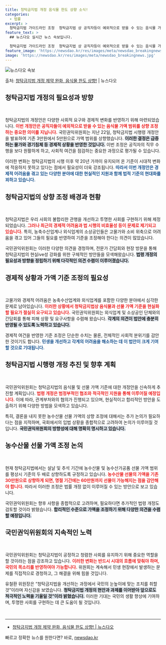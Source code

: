 ```yaml
---
title: 청탁금지법 개정 음식물 한도 상향 소식!
categories:
  - 법률
excerpt: >
  청탁금지법 가이드라인 조정  청탁금지법 상 공직자등이 예외적으로 받을 수 있는 음식물 가액 범위가 상향 조정…
feature_text: >
  ## 뉴스다오 실시간 뉴스 속보입니다.

  청탁금지법 가이드라인 조정  청탁금지법 상 공직자등이 예외적으로 받을 수 있는 음식물 가액 범위가 상향 조정…
feature_image: 'https://newsdao.kr/res/images/meta/newsdao_breakingnews.jpg'
image: 'https://newsdao.kr/res/images/meta/newsdao_breakingnews.jpg'
---
```


![뉴스다오 속보](https://newsdao.kr/res/images/meta/newsdao_breakingnews.jpg)

<p>출처: <a href="https://newsdao.kr/4997" rel="dofollow">청탁금지법 개정 제약 완화, 음식물 한도 상향!</a> | 뉴스다오</p>

<h2 data-ke-size="size26">청탁금지법 개정의 필요성과 방향</h2>

<p data-ke-size="size16">&nbsp;</p>

청탁금지법의 개정안은 다양한 사회적 요구와 경제적 변화를 반영하기 위해 마련되었습니다. <b><span style="color: #ee2323;">이번 개정안은 공직자들이 예외적으로 받을 수 있는 음식물 가액 범위를 상향 조정하는 중요한 의미를 지닙니다.</span></b> 국민권익위원회는 지난 22일, 청탁금지법 시행령 개정안을 발표하여 기존 3만원에서 5만원으로 가액 범위를 상향했습니다. <b><span style="background-color: #21538527;">이러한 결정은 급증하는 물가와 경기침체 등 경제적 상황을 반영한 것입니다.</span></b> 이번 조정은 공직자의 직무 수행을 보다 원활하게 하고, 사회적 여건을 점검하는 중요한 과정으로 평가될 수 있습니다. 

이러한 변화는 청탁금지법의 시행 이후 약 20년 가까이 유지되어 온 기준이 시대적 변화에 적응하지 못하고 있다는 점에서 필요성이 더욱 강조됩니다. <b><span style="color: #1a5490;">따라서 이번 개정안은 경제적 어려움을 겪고 있는 다양한 분야에 대한 현실적인 지원과 함께 법적 기준의 현대화를 꾀하고 있습니다.</span></b>

<h2 data-ke-size="size26">청탁금지법의 상향 조정 배경과 현황</h2>

<p data-ke-size="size16">&nbsp;</p>

청탁금지법은 우리 사회의 불합리한 관행을 개선하고 투명한 사회를 구현하기 위해 제정되었습니다. <b><span style="color: #ee2323;">그러나 최근의 경제적 어려움과 법 시행의 비효율성 등이 문제로 제기되고 있습니다.</span></b> 특히, 농축수산업계나 외식업계의 소상공인들은 고물가와 소비 위축으로 어려움을 겪고 있어 그들의 필요를 반영하여 기준을 조정해야 한다는 의견이 많았습니다. 

국민권익위원회는 이러한 다양한 의견을 경청하며, 전문가 간담회와 현장 방문을 통해 청탁금지법의 현실ive성 강화를 위한 구체적인 방안들을 모색해왔습니다. <b><span style="background-color: #21538527;">법령 개정의 필요성과 방향을 정립하기 위해 다각적인 의견 수렴이 이루어졌습니다.</span></b> 

<h2 data-ke-size="size26">경제적 상황과 가액 기준 조정의 필요성</h2>

<p data-ke-size="size16">&nbsp;</p>

고물가와 경제적 어려움은 농축수산업계와 외식업계를 포함한 다양한 분야에서 심각한 문제로 남아있습니다. <b><span style="color: #ee2323;">이러한 상황에서 청탁금지법상 음식물과 선물 가액 기준을 현실화할 필요가 절실히 요구되고 있습니다.</span></b> 국민권익위원회는 외식업계 및 소상공인 단체와의 간담회를 통해 피해 상황 및 요구사항을 수렴해 왔습니다. <b><span style="background-color: #21538527;">각계의 의견이 법안에 충분히 반영될 수 있도록 노력하고 있습니다.</span></b>

경제적 여건을 반영한 기준 조정은 단순한 수치는 물론, 전체적인 사회적 분위기를 감안한 것이기도 합니다. <b><span style="color: #1a5490;">민생을 개선하고 각계의 어려움을 해소하는 데 이 법안이 크게 기여할 것으로 기대됩니다.</span></b>

<h2 data-ke-size="size26">청탁금지법 시행령 개정 추진 및 향후 계획</h2>

<p data-ke-size="size16">&nbsp;</p>

국민권익위원회는 청탁금지법의 음식물 및 선물 가액 기준에 대한 개정안을 신속하게 추진할 계획입니다. <b><span style="color: #ee2323;">법령 개정은 범정부적인 협조와 적극적인 지원을 통해 이루어질 예정입니다.</span></b> 이에 따라, 관계부처와의 협의가 진행되고 있으며, 현실적이고 합리적인 방안을 도출하기 위해 다양한 방법을 모색하고 있습니다. 

특히, 결론을 내지 못한 농수산물 선물 가액의 상향 조정에 대해서는 추가 논의가 필요하다는 점을 지적하며, 국회에서의 입법 상황을 종합적으로 고려하여 논의가 이루어질 것입니다. <b><span style="background-color: #21538527;">국민권익위원회의 방향성에 대해 명확히 명시하고 있습니다.</span></b>

<h2 data-ke-size="size26">농수산물 선물 가액 조정 논의</h2>

<p data-ke-size="size16">&nbsp;</p>

현재 청탁금지법에서는 설날 및 추석 기간에 농수산물 및 농수산가공품 선물 가액 범위를 평상시 기준의 두 배로 상향하도록 규정하고 있습니다. <b><span style="color: #ee2323;">농수산물 선물의 가액을 기존 30만원으로 상향하게 되면, 명절 기간에는 60만원까지 선물이 가능해지는 점을 감안해야 합니다.</span></b> 따라서 이러한 조정은 법률 개정 없이 이루어질 수 있는 방안으로 보고 있습니다.

국민권익위원회는 향후 사항을 종합적으로 고려하며, 필요하다면 추가적인 법령 개정도 검토할 것이라 밝혔습니다. <b><span style="background-color: #21538527;">합리적인 수준으로 가액을 조정하기 위해 다양한 의견을 수렴할 예정입니다.</span></b>

<h2 data-ke-size="size26">국민권익위원회의 지속적인 노력</h2>

<p data-ke-size="size16">&nbsp;</p>

국민권익위원회는 청탁금지법이 공정하고 청렴한 사회를 유지하기 위해 중요한 역할을 할 것이라는 점을 강조하고 있습니다. <b><span style="color: #ee2323;">이러한 변화는 반드시 시대의 흐름에 맞춰야 하며, 국민의 목소리를 반영하여야 가능합니다.</span></b> 위원회는 계속해서 민생 현장에서 발생하는 문제를 직접적으로 경청하고, 그 해결을 위해 힘쓸 것입니다.

유철환 위원장은 “청탁금지법을 개선하는 과정에서 국민의 눈높이에 맞는 조치를 취할 것”이라며 자신감을 보였습니다. <b><span style="background-color: #21538527;">청탁금지법 개정의 현안과 과제를 이어받아 앞으로도 적극적인 노력을 기울일 것”이라 밝혔습니다.</span></b> 이러한 기대는 국민의 생활 향상에 기여하며, 투명한 사회를 구현하는 데 큰 도움이 될 것입니다. 

<p data-ke-size="size16">&nbsp;</p>
<hr>
<ul>
<li><a href="https://newsdao.kr/4997">청탁금지법 개정 제약 완화, 음식물 한도 상향! | 뉴스다오</a></li>
</ul> 

빠르고 정확한 뉴스를 원한다면? 바로, <a href="https://newsdao.kr" rel="dofollow">newsdao.kr</a>


